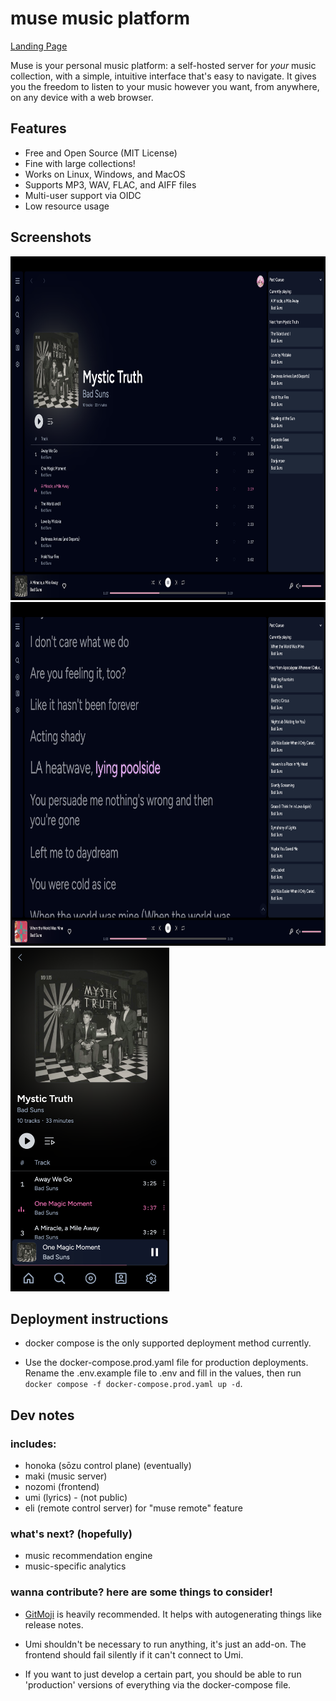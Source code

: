# muse music platform

[Landing Page](https://muse.lutea.co)

Muse is your personal music platform: a self-hosted server for *your* music collection, with a simple, intuitive interface that's easy to navigate.
It gives you the freedom to listen to your music however you want, from anywhere, on any device with a web browser.

## Features
- Free and Open Source (MIT License)
- Fine with large collections!
- Works on Linux, Windows, and MacOS
- Supports MP3, WAV, FLAC, and AIFF files
- Multi-user support via OIDC
- Low resource usage

## Screenshots
<p align="left">
    <img height="550" src="/assets/album_desktop.png">
    <img height="550" src="/assets/lyrics_desktop.png">
    <img height="550" src="/assets/album_mobile.png">
</p>

## Deployment instructions

- docker compose is the only supported deployment method currently.

- Use the docker-compose.prod.yaml file for production deployments. Rename the .env.example file to .env and fill in the values, then run `docker compose -f docker-compose.prod.yaml up -d`.

## Dev notes

### includes:
- honoka (sōzu control plane) (eventually)
- maki (music server)
- nozomi (frontend)
- umi (lyrics) - (not public)
- eli (remote control server) for "muse remote" feature

### what's next? (hopefully)

- music recommendation engine
- music-specific analytics

### wanna contribute? here are some things to consider!

- [GitMoji](https://gitmoji.dev) is heavily recommended. It helps with autogenerating things like release notes.

- Umi shouldn't be necessary to run anything, it's just an add-on. The frontend should fail silently if it can't connect to Umi.

- If you want to just develop a certain part, you should be able to run 'production' versions of everything via the docker-compose file.
